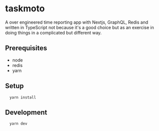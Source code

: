 # taskmoto
A over engineered time reporting app with Nextjs, GraphQL, Redis and
written in TypeScript not because it's a good choice but as an exercise
in doing things in a complicated but different way.

## Prerequisites
  - node
  - redis
  - yarn

## Setup
```
  yarn install
```

## Development
```
  yarn dev
```
